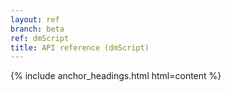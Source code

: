 ```yaml
---
layout: ref
branch: beta
ref: dmScript
title: API reference (dmScript)
---
```

{% include anchor_headings.html html=content %}